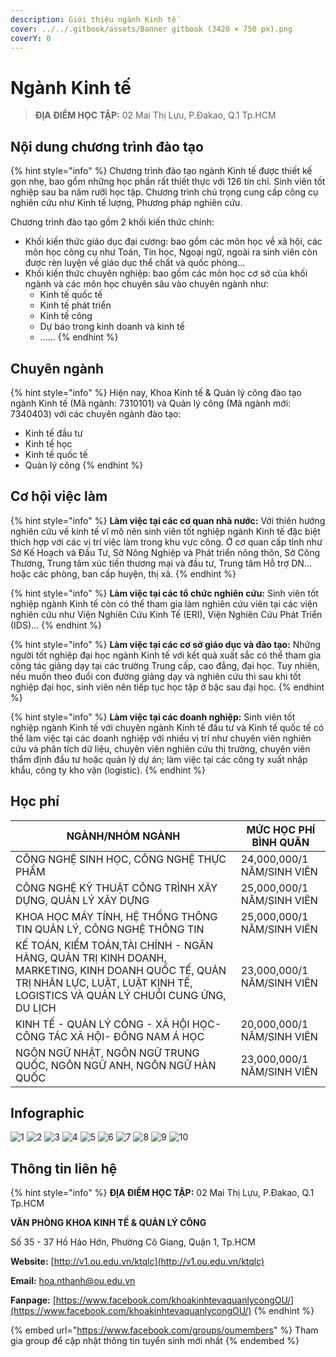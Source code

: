 ```yaml
---
description: Giới thiệu ngành Kinh tế
cover: ../../.gitbook/assets/Banner gitbook (3420 × 750 px).png
coverY: 0
---
```


# Ngành Kinh tế

> **ĐỊA ĐIỂM HỌC TẬP:** 02 Mai Thị Lựu, P.Đakao, Q.1 Tp.HCM

## Nội dung chương trình đào tạo

{% hint style="info" %}
Chương trình đào tạo ngành Kinh tế được thiết kế gọn nhẹ, bao gồm những học phần rất thiết thực với 126 tín chỉ. Sinh viên tốt nghiệp sau ba năm rưỡi học tập. Chương trình chú trọng cung cấp công cụ nghiên cứu như Kinh tế lượng, Phương pháp nghiên cứu.

Chương trình đào tạo gồm 2 khối kiến thức chính:

* Khối kiến thức giáo dục đại cương: bao gồm các môn học về xã hội, các môn học công cụ như Toán, Tin học, Ngoại ngữ, ngoài ra sinh viên còn được rèn luyện về giáo dục thể chất và quốc phòng…
* Khối kiến thức chuyên nghiệp: bao gồm các môn học cơ sở của khối ngành và các môn học chuyên sâu vào chuyên ngành như:
  * Kinh tế quốc tế
  * Kinh tế phát triển
  * Kinh tế công
  * Dự báo trong kinh doanh và kinh tế
  * ......
{% endhint %}

## Chuyên ngành

{% hint style="info" %}
Hiện nay, Khoa Kinh tế & Quản lý công đào tạo ngành Kinh tế (Mã ngành: 7310101) và Quản lý công (Mã ngành mới: 7340403) với các chuyên ngành đào tạo:

* Kinh tế đầu tư
* Kinh tế học
* Kinh tế quốc tế
* Quản lý công
{% endhint %}

## Cơ hội việc làm

{% hint style="info" %}
**Làm việc tại các cơ quan nhà nước:** Với thiên hướng nghiên cứu về kinh tế vĩ mô nên sinh viên tốt nghiệp ngành Kinh tế đặc biệt thích hợp với các vị trí việc làm trong khu vực công. Ở cơ quan cấp tỉnh như Sở Kế Hoạch và Đầu Tư, Sở Nông Nghiệp và Phát triển nông thôn, Sở Công Thương, Trung tâm xúc tiến thương mại và đầu tư, Trung tâm Hỗ trợ DN…hoặc các phòng, ban cấp huyện, thị xã.
{% endhint %}

{% hint style="info" %}
**Làm việc tại các tổ chức nghiên cứu:** Sinh viên tốt nghiệp ngành Kinh tế còn có thể tham gia làm nghiên cứu viên tại các viện nghiên cứu như Viện Nghiên Cứu Kinh Tế (ERI), Viện Nghiên Cứu Phát Triển (IDS)…
{% endhint %}

{% hint style="info" %}
**Làm việc tại các cơ sở giáo dục và đào tạo:** Những người tốt nghiệp đại học ngành Kinh tế với kết quả xuất sắc có thể tham gia công tác giảng dạy tại các trường Trung cấp, cao đẳng, đại học. Tuy nhiên, nếu muốn theo đuổi con đường giảng dạy và nghiên cứu thì sau khi tốt nghiệp đại học, sinh viên nên tiếp tục học tập ở bậc sau đại học.
{% endhint %}

{% hint style="info" %}
**Làm việc tại các doanh nghiệp:** Sinh viên tốt nghiệp ngành Kinh tế với chuyên ngành Kinh tế đầu tư và Kinh tế quốc tế có thể làm việc tại các doanh nghiệp với nhiều vị trí như chuyên viên nghiên cứu và phân tích dữ liệu, chuyên viên nghiên cứu thị trường, chuyên viên thẩm định đầu tư hoặc quản lý dự án; làm việc tại các công ty xuất nhập khẩu, công ty kho vận (logistic).
{% endhint %}

## Học phí

| NGÀNH/NHÓM NGÀNH                                                                                                                                                                  | MỨC HỌC PHÍ BÌNH QUÂN      |
| --------------------------------------------------------------------------------------------------------------------------------------------------------------------------------- | -------------------------- |
| CÔNG NGHỆ SINH HỌC, CÔNG NGHỆ THỰC PHẨM                                                                                                                                           | 24,000,000/1 NĂM/SINH VIÊN |
| CÔNG NGHỆ KỸ THUẬT CÔNG TRÌNH XÂY DỰNG, QUẢN LÝ XÂY DỰNG                                                                                                                          | 25,000,000/1 NĂM/SINH VIÊN |
| KHOA HỌC MÁY TÍNH, HỆ THỐNG THÔNG TIN QUẢN LÝ, CÔNG NGHỆ THÔNG TIN                                                                                                                | 25,000,000/1 NĂM/SINH VIÊN |
| KẾ TOÁN, KIỂM TOÁN,TÀI CHÍNH - NGÂN HÀNG, QUẢN TRỊ KINH DOANH, MARKETING, KINH DOANH QUỐC TẾ, QUẢN TRỊ NHÂN LỰC, LUẬT, LUẬT KINH TẾ, LOGISTICS VÀ QUẢN LÝ CHUỖI CUNG ỨNG, DU LỊCH | 23,000,000/1 NĂM/SINH VIÊN |
| KINH TẾ - QUẢN LÝ CÔNG - XÃ HỘI HỌC- CÔNG TÁC XÃ HỘI- ĐÔNG NAM Á HỌC                                                                                                              | 20,000,000/1 NĂM/SINH VIÊN |
| NGÔN NGỮ NHẬT, NGÔN NGỮ TRUNG QUỐC, NGÔN NGỮ ANH, NGÔN NGỮ HÀN QUỐC                                                                                                               | 23,000,000/1 NĂM/SINH VIÊN |

## Infographic

![1](<../../.gitbook/assets/1 - tiêu đề (6).png>) ![2](<../../.gitbook/assets/2 - giới thiệu chung (1).png>) ![3](<../../.gitbook/assets/3 - vị trí việc làm.png>) ![4](<../../.gitbook/assets/4 - vị trí việc làm.png>) ![5](<../../.gitbook/assets/5 - vị trí việc làm.png>) ![6](<../../.gitbook/assets/6 - ngành - chuyên ngành.png>) ![7](<../../.gitbook/assets/7 - ngành - chuyên ngành (1).png>) ![8](<../../.gitbook/assets/9 - HỌC PHÍ.png>) ![9](<../../.gitbook/assets/10 - HỌC PHÍ.png>) ![10](<../../.gitbook/assets/11 - liên hệ.png>)

## Thông tin liên hệ

{% hint style="info" %}
**ĐỊA ĐIỂM HỌC TẬP:** 02 Mai Thị Lựu, P.Đakao, Q.1 Tp.HCM

**VĂN PHÒNG KHOA KINH TẾ & QUẢN LÝ CÔNG**

Số 35 - 37 Hồ Hảo Hớn, Phường Cô Giang, Quận 1, Tp.HCM

**Website:** [http://v1.ou.edu.vn/ktqlc](http://v1.ou.edu.vn/ktqlc)

**Email:** [hoa.nthanh@ou.edu.vn](mailto:doanhoicntt@ou.edu.vn)

**Fanpage:** [https://www.facebook.com/khoakinhtevaquanlycongOU/](https://www.facebook.com/khoakinhtevaquanlycongOU/)
{% endhint %}

{% embed url="https://www.facebook.com/groups/oumembers" %}
Tham gia group để cập nhật thông tin tuyển sinh mới nhất
{% endembed %}
